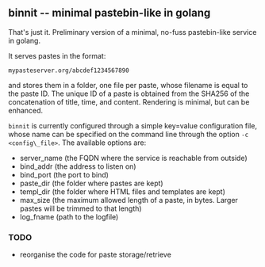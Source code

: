 ## binnit -- minimal pastebin-like in golang

That's just it. Preliminary version of a minimal, no-fuss
pastebin-like service in golang. 

It serves pastes in the format:

    mypasteserver.org/abcdef1234567890

and stores them in a folder, one file per paste, whose filename is
equal to the paste ID. The unique ID of a paste is obtained from the
SHA256 of the concatenation of title, time, and content. Rendering is
minimal, but can be enhanced.

`binnit` is currently configured through a simple key=value
configuration file, whose name can be specified on the command line
through the option `-c <config\_file>`. The available options are:

* server\_name  (the FQDN where the service is reachable from outside)
* bind\_addr (the address to listen on)
* bind\_port (the port to bind)
* paste\_dir (the folder where pastes are kept)
* templ\_dir (the folder where HTML files and templates are kept)
* max_size (the maximum allowed length of a paste, in bytes. Larger
    pastes will be trimmed to that length)
* log_fname (path to the logfile)



### TODO

* reorganise the code for paste storage/retrieve

